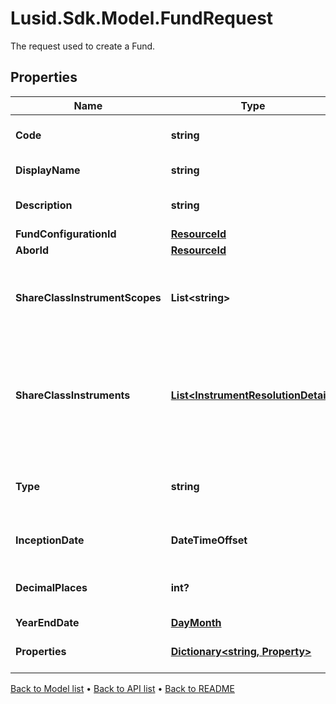 # Lusid.Sdk.Model.FundRequest
The request used to create a Fund.

## Properties

Name | Type | Description | Notes
------------ | ------------- | ------------- | -------------
**Code** | **string** | The code given for the Fund. | 
**DisplayName** | **string** | The name of the Fund. | [optional] 
**Description** | **string** | A description for the Fund. | [optional] 
**FundConfigurationId** | [**ResourceId**](ResourceId.md) |  | 
**AborId** | [**ResourceId**](ResourceId.md) |  | 
**ShareClassInstrumentScopes** | **List&lt;string&gt;** | The scopes in which the instruments lie, currently limited to one. | [optional] 
**ShareClassInstruments** | [**List&lt;InstrumentResolutionDetail&gt;**](InstrumentResolutionDetail.md) | Details the user-provided instrument identifiers and the instrument resolved from them. | [optional] 
**Type** | **string** | The type of fund; &#39;Standalone&#39;, &#39;Master&#39; or &#39;Feeder&#39; | 
**InceptionDate** | **DateTimeOffset** | Inception date of the Fund | 
**DecimalPlaces** | **int?** | Number of decimal places for reporting | [optional] 
**YearEndDate** | [**DayMonth**](DayMonth.md) |  | 
**Properties** | [**Dictionary&lt;string, Property&gt;**](Property.md) | A set of properties for the Fund. | [optional] 

[Back to Model list](../README.md#documentation-for-models) &#8226; [Back to API list](../README.md#documentation-for-api-endpoints) &#8226; [Back to README](../README.md)

